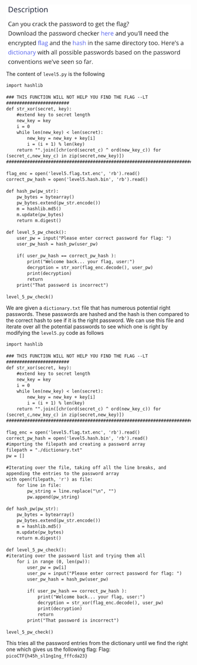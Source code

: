 ![](Screenshot2025-09-22at11.01.11AM.png)
The content of `level5.py` is the following
```
import hashlib

### THIS FUNCTION WILL NOT HELP YOU FIND THE FLAG --LT ########################
def str_xor(secret, key):
    #extend key to secret length
    new_key = key
    i = 0
    while len(new_key) < len(secret):
        new_key = new_key + key[i]
        i = (i + 1) % len(key)        
    return "".join([chr(ord(secret_c) ^ ord(new_key_c)) for (secret_c,new_key_c) in zip(secret,new_key)])
###############################################################################

flag_enc = open('level5.flag.txt.enc', 'rb').read()
correct_pw_hash = open('level5.hash.bin', 'rb').read()

def hash_pw(pw_str):
    pw_bytes = bytearray()
    pw_bytes.extend(pw_str.encode())
    m = hashlib.md5()
    m.update(pw_bytes)
    return m.digest()

def level_5_pw_check():
    user_pw = input("Please enter correct password for flag: ")
    user_pw_hash = hash_pw(user_pw)
    
    if( user_pw_hash == correct_pw_hash ):
        print("Welcome back... your flag, user:")
        decryption = str_xor(flag_enc.decode(), user_pw)
        print(decryption)
        return
    print("That password is incorrect")

level_5_pw_check()
```
We are given a `dictionary.txt` file that has numerous potential right passwords. These passwords are hashed and the hash is then compared to the correct hash to see if it is the right password. We can use this file and iterate over all the potential passwords to see which one is right by modifying the `level5.py` code as follows
```
import hashlib

### THIS FUNCTION WILL NOT HELP YOU FIND THE FLAG --LT ########################
def str_xor(secret, key):
    #extend key to secret length
    new_key = key
    i = 0
    while len(new_key) < len(secret):
        new_key = new_key + key[i]
        i = (i + 1) % len(key)        
    return "".join([chr(ord(secret_c) ^ ord(new_key_c)) for (secret_c,new_key_c) in zip(secret,new_key)])
###############################################################################

flag_enc = open('level5.flag.txt.enc', 'rb').read()
correct_pw_hash = open('level5.hash.bin', 'rb').read()
#importing the filepath and creating a password array
filepath = "./dictionary.txt"
pw = []

#Iterating over the file, taking off all the line breaks, and appending the entries to the password array
with open(filepath, 'r') as file:
	for line in file:
		pw_string = line.replace("\n", "")
		pw.append(pw_string)

def hash_pw(pw_str):
    pw_bytes = bytearray()
    pw_bytes.extend(pw_str.encode())
    m = hashlib.md5()
    m.update(pw_bytes)
    return m.digest()

def level_5_pw_check():
#iterating over the password list and trying them all
	for i in range (0, len(pw)):
		user_pw = pw[i]
    	user_pw = input("Please enter correct password for flag: ")
    	user_pw_hash = hash_pw(user_pw)
    
    	if( user_pw_hash == correct_pw_hash ):
        	print("Welcome back... your flag, user:")
        	decryption = str_xor(flag_enc.decode(), user_pw)
        	print(decryption)
        	return
    	print("That password is incorrect")

level_5_pw_check()
```
This tries all the password entries from the dictionary until we find the right one which gives us the following flag:
Flag: `picoCTF{h45h_sl1ng1ng_fffcda23}`